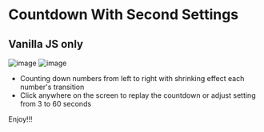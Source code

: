# Countdown With Second Settings
## Vanilla JS only

![image](https://user-images.githubusercontent.com/68879676/189481851-4065e129-3e22-4d85-a7c8-05af94573a24.png)
![image](https://user-images.githubusercontent.com/68879676/189481884-e81e2ed6-1a09-4172-8e96-4bd2ff0f66a4.png)

* Counting down numbers from left to right with shrinking effect each number's transition
* Click anywhere on the screen to replay the countdown or adjust setting from 3 to 60 seconds

Enjoy!!!
